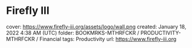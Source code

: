# Firefly III

cover: https://www.firefly-iii.org/assets/logo/wall.png
created: January 18, 2022 4:38 AM (UTC)
folder: BOOKMRKS-MTHRFCKR / PRODUCTIVITY-MTHRFCKR / Financial
tags: Productivity
url: https://www.firefly-iii.org